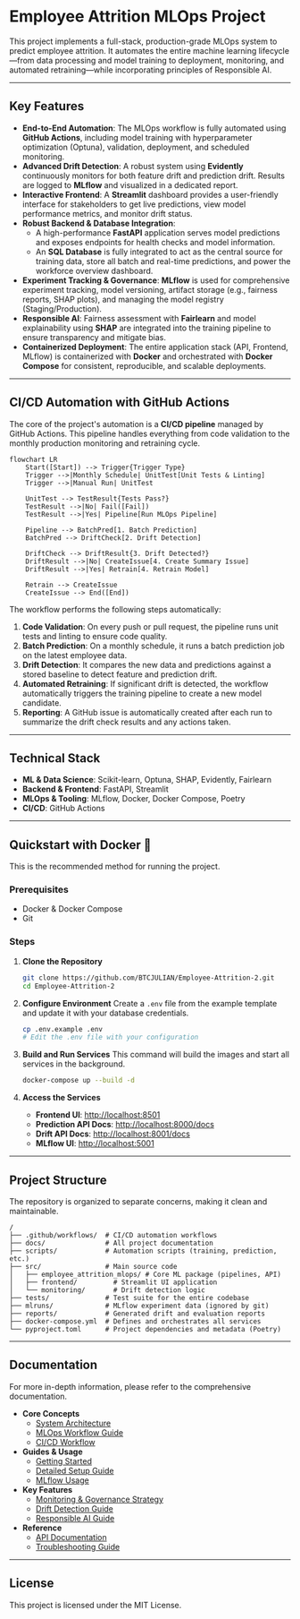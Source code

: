 # Employee Attrition MLOps Project

This project implements a full-stack, production-grade MLOps system to predict employee attrition. It automates the entire machine learning lifecycle—from data processing and model training to deployment, monitoring, and automated retraining—while incorporating principles of Responsible AI.

-----

## Key Features

  * **End-to-End Automation**: The MLOps workflow is fully automated using **GitHub Actions**, including model training with hyperparameter optimization (Optuna), validation, deployment, and scheduled monitoring.
  * **Advanced Drift Detection**: A robust system using **Evidently** continuously monitors for both feature drift and prediction drift. Results are logged to **MLflow** and visualized in a dedicated report.
  * **Interactive Frontend**: A **Streamlit** dashboard provides a user-friendly interface for stakeholders to get live predictions, view model performance metrics, and monitor drift status.
  * **Robust Backend & Database Integration**:
      * A high-performance **FastAPI** application serves model predictions and exposes endpoints for health checks and model information.
      * An **SQL Database** is fully integrated to act as the central source for training data, store all batch and real-time predictions, and power the workforce overview dashboard.
  * **Experiment Tracking & Governance**: **MLflow** is used for comprehensive experiment tracking, model versioning, artifact storage (e.g., fairness reports, SHAP plots), and managing the model registry (Staging/Production).
  * **Responsible AI**: Fairness assessment with **Fairlearn** and model explainability using **SHAP** are integrated into the training pipeline to ensure transparency and mitigate bias.
  * **Containerized Deployment**: The entire application stack (API, Frontend, MLflow) is containerized with **Docker** and orchestrated with **Docker Compose** for consistent, reproducible, and scalable deployments.

-----

## CI/CD Automation with GitHub Actions

The core of the project's automation is a **CI/CD pipeline** managed by GitHub Actions. This pipeline handles everything from code validation to the monthly production monitoring and retraining cycle.

```mermaid
flowchart LR
    Start([Start]) --> Trigger{Trigger Type}
    Trigger -->|Monthly Schedule| UnitTest[Unit Tests & Linting]
    Trigger -->|Manual Run| UnitTest
    
    UnitTest --> TestResult{Tests Pass?}
    TestResult -->|No| Fail([Fail])
    TestResult -->|Yes| Pipeline[Run MLOps Pipeline]
    
    Pipeline --> BatchPred[1. Batch Prediction]
    BatchPred --> DriftCheck[2. Drift Detection]
    
    DriftCheck --> DriftResult{3. Drift Detected?}
    DriftResult -->|No| CreateIssue[4. Create Summary Issue]
    DriftResult -->|Yes| Retrain[4. Retrain Model]
    
    Retrain --> CreateIssue
    CreateIssue --> End([End])
```

The workflow performs the following steps automatically:

1.  **Code Validation**: On every push or pull request, the pipeline runs unit tests and linting to ensure code quality.
2.  **Batch Prediction**: On a monthly schedule, it runs a batch prediction job on the latest employee data.
3.  **Drift Detection**: It compares the new data and predictions against a stored baseline to detect feature and prediction drift.
4.  **Automated Retraining**: If significant drift is detected, the workflow automatically triggers the training pipeline to create a new model candidate.
5.  **Reporting**: A GitHub issue is automatically created after each run to summarize the drift check results and any actions taken.

-----

## Technical Stack

  * **ML & Data Science**: Scikit-learn, Optuna, SHAP, Evidently, Fairlearn
  * **Backend & Frontend**: FastAPI, Streamlit
  * **MLOps & Tooling**: MLflow, Docker, Docker Compose, Poetry
  * **CI/CD**: GitHub Actions

-----

## Quickstart with Docker 🐳

This is the recommended method for running the project.

### Prerequisites

  * Docker & Docker Compose
  * Git

### Steps

1.  **Clone the Repository**

    ```bash
    git clone https://github.com/BTCJULIAN/Employee-Attrition-2.git
    cd Employee-Attrition-2
    ```

2.  **Configure Environment**
    Create a `.env` file from the example template and update it with your database credentials.

    ```bash
    cp .env.example .env
    # Edit the .env file with your configuration
    ```

3.  **Build and Run Services**
    This command will build the images and start all services in the background.

    ```bash
    docker-compose up --build -d
    ```

4.  **Access the Services**

      * **Frontend UI**: [http://localhost:8501](https://www.google.com/search?q=http://localhost:8501)
      * **Prediction API Docs**: [http://localhost:8000/docs](https://www.google.com/search?q=http://localhost:8000/docs)
      * **Drift API Docs**: [http://localhost:8001/docs](https://www.google.com/search?q=http://localhost:8001/docs)
      * **MLflow UI**: [http://localhost:5001](https://www.google.com/search?q=http://localhost:5001)

-----

## Project Structure

The repository is organized to separate concerns, making it clean and maintainable.

```
/
├── .github/workflows/  # CI/CD automation workflows
├── docs/               # All project documentation
├── scripts/            # Automation scripts (training, prediction, etc.)
├── src/                # Main source code
│   ├── employee_attrition_mlops/ # Core ML package (pipelines, API)
│   ├── frontend/         # Streamlit UI application
│   └── monitoring/       # Drift detection logic
├── tests/              # Test suite for the entire codebase
├── mlruns/             # MLflow experiment data (ignored by git)
├── reports/            # Generated drift and evaluation reports
├── docker-compose.yml  # Defines and orchestrates all services
└── pyproject.toml      # Project dependencies and metadata (Poetry)
```

-----

## Documentation

For more in-depth information, please refer to the comprehensive documentation.

  * **Core Concepts**
      * [System Architecture](docs/architecture.md)
      * [MLOps Workflow Guide](docs/mlops_workflow_guide.md)
      * [CI/CD Workflow](docs/ci_cd_workflow.md)
  * **Guides & Usage**
      * [Getting Started](docs/getting_started.md)
      * [Detailed Setup Guide](docs/setup_details.md)
      * [MLflow Usage](docs/mlflow_usage.md)
  * **Key Features**
      * [Monitoring & Governance Strategy](docs/monitoring.md)
      * [Drift Detection Guide](docs/drift_detection_guide.md)
      * [Responsible AI Guide](docs/responsible_ai.md)
  * **Reference**
      * [API Documentation](docs/api_documentation.md)
      * [Troubleshooting Guide](docs/troubleshooting.md)

-----

## License

This project is licensed under the MIT License.
